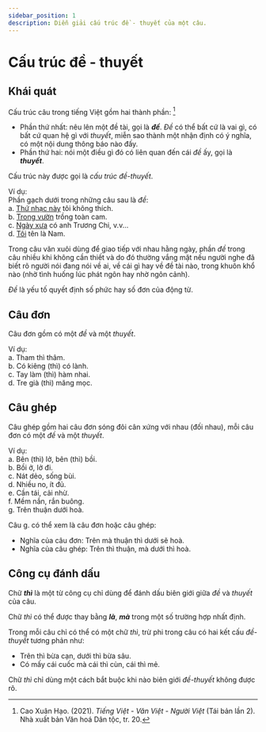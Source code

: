 ```yaml
---
sidebar_position: 1
description: Diễn giải cấu trúc đề - thuyết của một câu.
---
```


# Cấu trúc đề - thuyết

## Khái quát

Cấu trúc câu trong tiếng Việt gồm hai thành phần: [^1]

[^1]: Cao Xuân Hạo. (2021). *Tiếng Việt - Văn Việt - Người Việt* (Tái bản lần 2). Nhà xuất bản Văn hoá Dân tộc, tr. 20.

- Phần thứ nhất: nêu lên một đề tài, gọi là ***đề***. *Đề* có thể bất cứ là vai gì, có bất cứ quan hệ gì với *thuyết*, miễn sao thành một nhận định có ý nghĩa, có một nội dung thông báo nào đấy.
- Phần thứ hai: nói một điều gì đó có liên quan đến cái *đề* ấy, gọi là ***thuyết***.

Cấu trúc này được gọi là *cấu trúc đề-thuyết*.

Ví dụ:  
Phần gạch dưới trong những câu sau là *đề*:  
a. <u>Thứ nhạc này</u> tôi không thích.  
b. <u>Trong vườn</u> trồng toàn cam.  
c. <u>Ngày xưa</u> có anh Trương Chi, v.v...  
d. <u>Tôi</u> tên là Nam.

Trong câu văn xuôi dùng để giao tiếp với nhau hằng ngày, phần *đề* trong câu nhiều khi không cần thiết và do đó thường vắng mặt nếu người nghe đã biết rõ người nói đang nói về ai, về cái gì hay về đề tài nào, trong khuôn khổ nào (nhờ tình huống lúc phát ngôn hay nhờ ngôn cảnh).

*Đề* là yếu tố quyết định số phức hay số đơn của động từ.

## Câu đơn

Câu đơn gồm có một *đề* và một *thuyết*.

Ví dụ:  
a. Tham thì thâm.  
b. Có kiêng (thì) có lành.  
c. Tay làm (thì) hàm nhai.  
d. Tre già (thì) măng mọc.

## Câu ghép

Câu ghép gồm hai câu đơn sóng đôi cân xứng với nhau (đối nhau), mỗi câu đơn có một *đề* và một *thuyết*.

Ví dụ:  
a. Bên (thì) lở, bên (thì) bồi.  
b. Bồi ở, lở đi.  
c. Nát dẻo, sống bùi.  
d. Nhiều no, ít đủ.  
e. Cần tái, cải nhừ.  
f. Mềm nắn, rắn buông.  
g. Trên thuận dưới hoà.

Câu g. có thể xem là câu đơn hoặc câu ghép:
- Nghĩa của câu đơn: Trên mà thuận thì dưới sẽ hoà.
- Nghĩa của câu ghép: Trên thì thuận, mà dưới thì hoà.

## Công cụ đánh dấu

Chữ ***thì*** là một từ công cụ chỉ dùng để đánh dấu biên giới giữa *đề* và *thuyết* của câu.

Chữ *thì* có thể được thay bằng ***là***, ***mà*** trong một số trường hợp nhất định.

Trong mỗi câu chỉ có thể có một chữ *thì*, trừ phi trong câu có hai kết cấu *đề-thuyết* tương phản như:

- Trên thì bừa cạn, dưới thì bừa sâu.
- Có mấy cái cuốc mà cái thì cùn, cái thì mẻ.

Chữ *thì* chỉ dùng một cách bắt buộc khi nào biên giới *đề-thuyết* không được rõ.